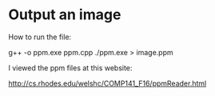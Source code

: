 # Output an image

How to run the file:

g++ -o ppm.exe ppm.cpp
./ppm.exe > image.ppm

I viewed the ppm files at this website:

http://cs.rhodes.edu/welshc/COMP141_F16/ppmReader.html